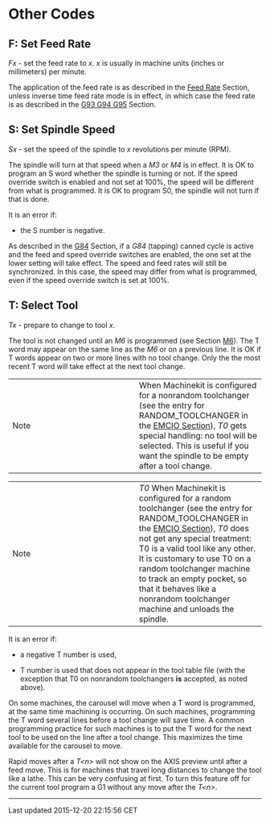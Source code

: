 Other Codes
===========

<span id="cha:other-codes"></span>

F: Set Feed Rate
----------------

*Fx* - set the feed rate to *x*. *x* is usually in machine units (inches or millimeters) per minute.

The application of the feed rate is as described in the [Feed Rate](#sub:feed-rate) Section, unless inverse time feed rate mode is in effect, in which case the feed rate is as described in the [G93 G94 G95](#sec:G93-G94-G95-Mode) Section.

S: Set Spindle Speed
--------------------

*Sx* - set the speed of the spindle to *x* revolutions per minute (RPM).

The spindle will turn at that speed when a *M3* or *M4* is in effect. It is OK to program an S word whether the spindle is turning or not. If the speed override switch is enabled and not set at 100%, the speed will be different from what is programmed. It is OK to program S0, the spindle will not turn if that is done.

It is an error if:

-   the S number is negative.

As described in the [G84](#sec:G84-Right-Hand-Tapping) Section, if a *G84* (tapping) canned cycle is active and the feed and speed override switches are enabled, the one set at the lower setting will take effect. The speed and feed rates will still be synchronized. In this case, the speed may differ from what is programmed, even if the speed override switch is set at 100%.

T: Select Tool
--------------

*Tx* - prepare to change to tool *x*.

The tool is not changed until an *M6* is programmed (see Section [M6](#sec:M6-Tool-Change)). The T word may appear on the same line as the *M6* or on a previous line. It is OK if T words appear on two or more lines with no tool change. Only the the most recent T word will take effect at the next tool change.

<table>
<colgroup>
<col width="50%" />
<col width="50%" />
</colgroup>
<tbody>
<tr class="odd">
<td align="left"><div class="title">
Note
</div></td>
<td align="left">When Machinekit is configured for a nonrandom toolchanger (see the entry for RANDOM_TOOLCHANGER in the <a href="#sub:EMCIO-Section">EMCIO Section</a>), <em>T0</em> gets special handling: no tool will be selected. This is useful if you want the spindle to be empty after a tool change.</td>
</tr>
</tbody>
</table>

<table>
<colgroup>
<col width="50%" />
<col width="50%" />
</colgroup>
<tbody>
<tr class="odd">
<td align="left"><div class="title">
Note
</div></td>
<td align="left"><em>T0</em> When Machinekit is configured for a random toolchanger (see the entry for RANDOM_TOOLCHANGER in the <a href="#sub:EMCIO-Section">EMCIO Section</a>), <em>T0</em> does not get any special treatment: T0 is a valid tool like any other. It is customary to use T0 on a random toolchanger machine to track an empty pocket, so that it behaves like a nonrandom toolchanger machine and unloads the spindle.</td>
</tr>
</tbody>
</table>

It is an error if:

-   a negative T number is used,

-   T number is used that does not appear in the tool table file (with the exception that T0 on nonrandom toolchangers **is** accepted, as noted above).

On some machines, the carousel will move when a T word is programmed, at the same time machining is occurring. On such machines, programming the T word several lines before a tool change will save time. A common programming practice for such machines is to put the T word for the next tool to be used on the line after a tool change. This maximizes the time available for the carousel to move.

Rapid moves after a *T&lt;n&gt;* will not show on the AXIS preview until after a feed move. This is for machines that travel long distances to change the tool like a lathe. This can be very confusing at first. To turn this feature off for the current tool program a G1 without any move after the *T&lt;n&gt;*.

------------------------------------------------------------------------

Last updated 2015-12-20 22:15:56 CET



